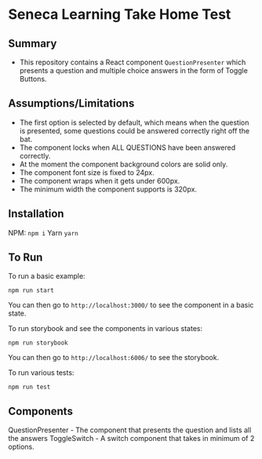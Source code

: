 # Seneca Learning Take Home Test

## Summary
* This repository contains a React component `QuestionPresenter` which presents a question and multiple choice answers in the form of Toggle Buttons.

## Assumptions/Limitations
* The first option is selected by default, which means when the question is presented, some questions could be answered correctly right off the bat.
* The component locks when ALL QUESTIONS have been answered correctly.
* At the moment the component background colors are solid only.
* The component font size is fixed to 24px.
* The component wraps when it gets under 600px.
* The minimum width the component supports is 320px.

## Installation

NPM: `npm i`
Yarn `yarn`

## To Run

To run a basic example:

```ssh
npm run start
```

You can then go to `http://localhost:3000/` to see the component in a basic state.

To run storybook and see the components in various states:

```ssh
npm run storybook
```

You can then go to `http://localhost:6006/` to see the storybook.

To run various tests:
```ssh
npm run test
```

## Components
QuestionPresenter - The component that presents the question and lists all the answers
ToggleSwitch - A switch component that takes in minimum of 2 options.

